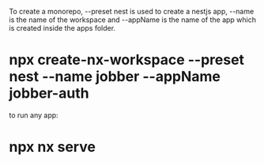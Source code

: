 To create a monorepo, --preset nest is used to create a nestjs app, --name is the name of the workspace and --appName is the name of the app which is created inside the apps folder.

# npx create-nx-workspace --preset nest --name jobber --appName jobber-auth

to run any app:

# npx nx serve <app-name>
